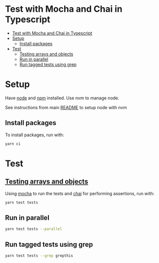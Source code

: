 # Test with Mocha and Chai in Typescript

- [Test with Mocha and Chai in Typescript](#test-with-mocha-and-chai-in-typescript)
- [Setup](#setup)
  - [Install packages](#install-packages)
- [Test](#test)
  - [Testing arrays and objects](#testing-arrays-and-objects)
  - [Run in parallel](#run-in-parallel)
  - [Run tagged tests using grep](#run-tagged-tests-using-grep)

# Setup

Have [node](https://nodejs.org/en) and [npm](https://www.npmjs.com/) installed. Use nvm to manage node.

See instructions from main [README](../README.md#node-with-nvm) to setup node with nvm

## Install packages

To install packages, run with:

```bash
yarn ci
```

# Test

## [Testing arrays and objects](https://medium.com/building-ibotta/testing-arrays-and-objects-with-chai-js-4b372310fe6d)

Using [mocha](https://mochajs.org/) to run the tests and [chai](https://www.chaijs.com/) for performing assertions, run with:

```bash
yarn test tests
```

## Run in parallel

```bash
yarn test tests --parallel
```

## Run tagged tests using grep

```bash
yarn test tests --grep grepthis
```
